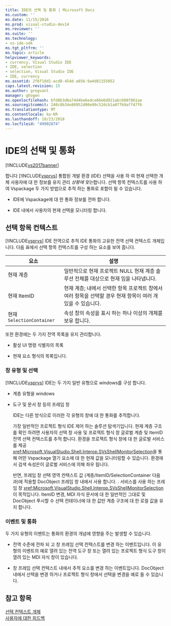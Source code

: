 ```yaml
---
title: IDE의 선택 및 통화 | Microsoft Docs
ms.custom: ''
ms.date: 11/15/2016
ms.prod: visual-studio-dev14
ms.reviewer: ''
ms.suite: ''
ms.technology:
- vs-ide-sdk
ms.tgt_pltfrm: ''
ms.topic: article
helpviewer_keywords:
- currency, Visual Studio IDE
- IDE, selection
- selection, Visual Studio IDE
- IDE, currency
ms.assetid: 2f6f18d1-acd8-454d-a856-9a4d81155052
caps.latest.revision: 15
ms.author: gregvanl
manager: ghogen
ms.openlocfilehash: bfd8b3d6a74d4be6edce66e6d921a6c608f861ae
ms.sourcegitcommit: 240c8b34e80952d00e90c52dcb1a077b9aff47f6
ms.translationtype: MT
ms.contentlocale: ko-KR
ms.lasthandoff: 10/23/2018
ms.locfileid: "49902874"
---
```

# <a name="selection-and-currency-in-the-ide"></a>IDE의 선택 및 통화
[!INCLUDE[vs2017banner](../../includes/vs2017banner.md)]

합니다 [!INCLUDE[vsprvs](../../includes/vsprvs-md.md)] 통합된 개발 환경 (IDE) 선택을 사용 하 여 현재 선택한 개체 사용자에 대 한 정보를 유지 관리 *상황에 맞는*합니다. 선택 항목 컨텍스트를 사용 하 여 Vspackage 두 가지 방법으로 추적 하는 통화로 포함이 될 수 있습니다.  
  
-   IDE에 Vspackage에 대 한 통화 정보를 전파 합니다.  
  
-   IDE 내에서 사용자의 현재 선택을 모니터링 합니다.  
  
## <a name="selection-context"></a>선택 항목 컨텍스트  
 [!INCLUDE[vsprvs](../../includes/vsprvs-md.md)] IDE 전역으로 추적 IDE 통화의 고유한 전역 선택 컨텍스트 개체입니다. 다음 표에서 선택 항목 컨텍스트를 구성 하는 요소를 보여 줍니다.  
  
|요소|설명|  
|-------------|-----------------|  
|현재 계층|일반적으로 현재 프로젝트 NULL 현재 계층 솔루션 전체를 대상으로 현재 임을 나타냅니다.|  
|현재 ItemID|현재 계층; 내에서 선택한 항목 프로젝트 창에서 여러 항목을 선택할 경우 현재 항목이 여러 개 있을 수 있습니다.|  
|현재 `SelectionContainer`|속성 창의 속성을 표시 하는 하나 이상의 개체를 보유 합니다.|  
  
 또한 환경에는 두 가지 전역 목록을 유지 관리합니다.  
  
-   활성 UI 명령 식별자의 목록  
  
-   현재 요소 형식의 목록입니다.  
  
### <a name="window-types-and-selection"></a>창 유형 및 선택  
 [!INCLUDE[vsprvs](../../includes/vsprvs-md.md)] IDE는 두 가지 일반 유형으로 windows를 구성 합니다.  
  
- 계층 유형을 windows  
  
- 도구 및 문서 창 등의 프레임 창  
  
  IDE는 다른 방식으로 이러한 각 유형의 창에 대 한 통화를 추적합니다.  
  
  가장 일반적인 프로젝트 형식 IDE 제어 하는 솔루션 탐색기입니다. 현재 계층 구조를 확인 하려면 사용자의 선택 창 사용 및 프로젝트 형식 창 글로벌 계층 및 ItemID 전역 선택 컨텍스트를 추적 합니다. 환경을 프로젝트 형식 창에 대 한 글로벌 서비스를 제공 <xref:Microsoft.VisualStudio.Shell.Interop.SVsShellMonitorSelection>을 통해 어떤 Vspackage 열기 요소에 대 한 현재 값을 모니터링할 수 있습니다. 환경에서 검색 속성은이 글로벌 서비스에 의해 좌우 됩니다.  
  
  반면, 프레임 창 선택 영역 컨텍스트 값 (계층/ItemID/SelectionContainer 다음과)에 적용할 DocObject 프레임 창 내에서 사용 합니다. . 서비스를 사용 하는 프레임 창 <xref:Microsoft.VisualStudio.Shell.Interop.SVsShellMonitorSelection> 이 목적입니다. ItemID 변경, MDI 자식 문서에 대 한 일반적인 그대로 및 DocObject 푸시할 수 선택 컨테이너에 대 한 값만 계층 구조에 대 한 로컬 값을 유지 합니다.  
  
### <a name="events-and-currency"></a>이벤트 및 통화  
 두 가지 유형의 이벤트는 통화의 환경의 개념에 영향을 주는 발생할 수 있습니다.  
  
-   전역 수준에 전파 되 고 창 프레임 선택 컨텍스트를 변경 하는 이벤트입니다. 이 유형의 이벤트의 예로 열려 있는 전역 도구 창 또는 열려 있는 프로젝트 형식 도구 창이 열려 있는 MDI 자식 창이 있습니다.  
  
-   창 프레임 선택 컨텍스트 내에서 추적 요소를 변경 하는 이벤트입니다. DocObject 내에서 선택을 변경 하거나 프로젝트 형식 창에서 선택을 변경을 예로 들 수 있습니다.  
  
## <a name="see-also"></a>참고 항목  
 [선택 컨텍스트 개체](../../extensibility/internals/selection-context-objects.md)   
 [사용자에 대한 피드백](../../extensibility/internals/feedback-to-the-user.md)

